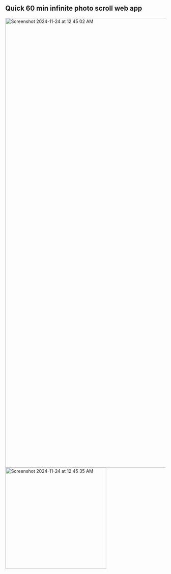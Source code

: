 ## Quick 60 min infinite photo scroll web app

<img width="1409" alt="Screenshot 2024-11-24 at 12 45 02 AM" src="https://github.com/user-attachments/assets/2b33d848-1737-4604-a4e3-25719a787eb2">

<img width="317" alt="Screenshot 2024-11-24 at 12 45 35 AM" src="https://github.com/user-attachments/assets/b128141a-579b-4282-a94e-d8f1022b9ceb">
